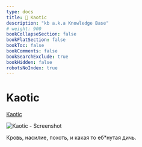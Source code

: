 ```yaml
---
type: docs
title: 🔷 Kaotic
description: "kb a.k.a Knowledge Base"
# weight: 900
bookCollapseSection: false
bookFlatSection: false
bookToc: false
bookComments: false
bookSearchExclude: true
bookHidden: false
robotsNoIndex: true
---
```


# Kaotic

[Kaotic](https://kaotic.com/?nt)

![Kaotic - Screenshot](@img/kaotic-screenshot.avif)

Кровь, насилие, похоть, и какая то еб\*нутая дичь.
